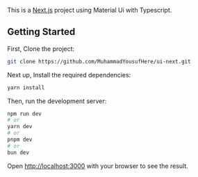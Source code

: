This is a [Next.js](https://nextjs.org/) project using Material Ui with Typescript.

## Getting Started

First, Clone the project:

```bash
git clone https://github.com/MuhammadYousufHere/ui-next.git

```

Next up, Install the required dependencies:

```bash
yarn install
```

Then, run the development server:

```bash
npm run dev
# or
yarn dev
# or
pnpm dev
# or
bun dev
```

Open [http://localhost:3000](http://localhost:3000) with your browser to see the result.
